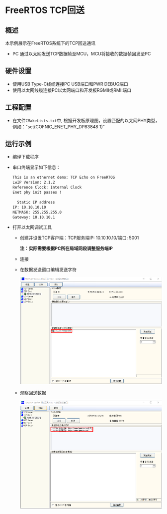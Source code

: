 # FreeRTOS TCP回送

## 概述

本示例展示在FreeRTOS系统下的TCP回送通讯

- PC 通过以太网发送TCP数据帧至MCU，MCU将接收的数据帧回发至PC

## 硬件设置

* 使用USB Type-C线缆连接PC USB端口和PWR DEBUG端口
* 使用以太网线缆连接PC以太网端口和开发板RGMII或RMII端口

## 工程配置

- 在文件`CMakeLists.txt`中,  根据开发板原理图，设置匹配的以太网PHY类型，例如："set(COFNIG_ENET_PHY_DP83848 1)"

## 运行示例

* 编译下载程序

* 串口终端显示如下信息：

  ```console
  This is an ethernet demo: TCP Echo on FreeRTOS
  LwIP Version: 2.1.2
  Reference Clock: Internal Clock
  Enet phy init passes !
  
  	Static IP address	
  IP: 10.10.10.10
  NETMASK: 255.255.255.0
  Gateway: 10.10.10.1
  ```
  
* 打开以太网调试工具

  - 创建并设置TCP客户端：TCP服务端IP: 10.10.10.10/端口: 5001

    **注：实际需要根据PC所在局域网段调整服务端IP**

  - 连接

  - 在数据发送窗口编辑发送字符

    ![](../../../../../assets/sdk/samples/lwip_tcpecho_1.png)

  

  - 观察回送数据
  
    ![](../../../../../assets/sdk/samples/lwip_tcpecho_2.png)
  
